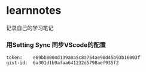 # learnnotes
记录自己的学习笔记

### 用Setting Sync 同步VScode的配置
    token:    e69bb8004d139a0a5c8a754ae90d45b93b16003f
    gist-id:  6a301d1b9afaa641232d5798aef935f2